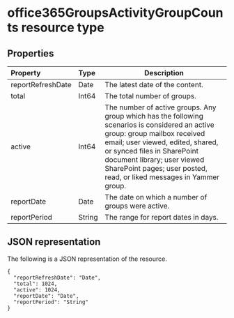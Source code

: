 # office365GroupsActivityGroupCounts resource type

## Properties

| Property          | Type   | Description                              |
| :---------------- | :----- | ---------------------------------------- |
| reportRefreshDate | Date   | The latest date of the content.          |
| total             | Int64  | The total number of groups.              |
| active            | Int64  | The number of active groups. Any group which has the following scenarios is considered an active group: group mailbox received email; user viewed, edited, shared, or synced files in SharePoint document library; user viewed SharePoint pages; user posted, read, or liked messages in Yammer group. |
| reportDate        | Date   | The date on which a number of groups were active. |
| reportPeriod      | String | The range for report dates in days.      |

## JSON representation

The following is a JSON representation of the resource.

<!-- {
  "blockType": "resource",
  "@odata.type": "microsoft.graph.office365GroupsActivityGroupCounts"
} -->

```http
{
  "reportRefreshDate": "Date", 
  "total": 1024, 
  "active": 1024, 
  "reportDate": "Date", 
  "reportPeriod": "String"
}
```
